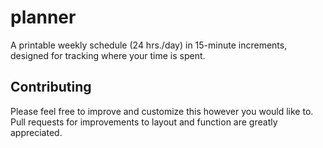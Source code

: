 # planner
A printable weekly schedule (24 hrs./day) in 15-minute increments, designed for tracking where your time is spent.

## Contributing
Please feel free to improve and customize this however you would like to.  Pull requests for improvements to layout and function are greatly appreciated.


